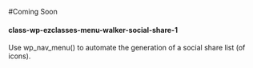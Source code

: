#Coming Soon


#### class-wp-ezclasses-menu-walker-social-share-1
Use wp_nav_menu() to automate the generation of a social share list (of icons).

